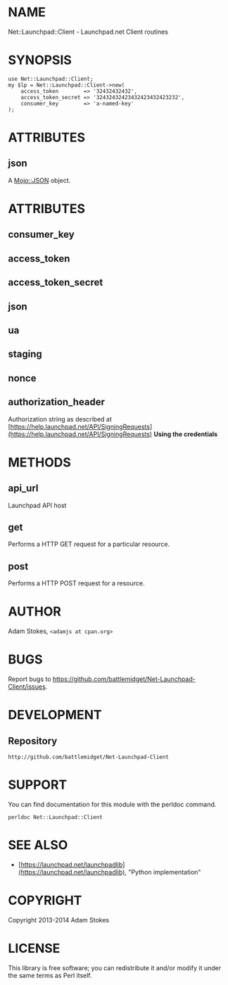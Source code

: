 # NAME

Net::Launchpad::Client - Launchpad.net Client routines

# SYNOPSIS

    use Net::Launchpad::Client;
    my $lp = Net::Launchpad::Client->new(
        access_token        => '32432432432',
        access_token_secret => '32432432423432423432423232',
        consumer_key        => 'a-named-key'
    );

# ATTRIBUTES

## __json__

A [Mojo::JSON](https://metacpan.org/pod/Mojo::JSON) object.

# ATTRIBUTES

## consumer\_key

## access\_token

## access\_token\_secret

## json

## ua

## staging

## nonce

## authorization\_header

Authorization string as described at [https://help.launchpad.net/API/SigningRequests](https://help.launchpad.net/API/SigningRequests) __Using the credentials__

# METHODS

## __api\_url__

Launchpad API host

## __get__

Performs a HTTP GET request for a particular resource.

## __post__

Performs a HTTP POST request for a resource.

# AUTHOR

Adam Stokes, `<adamjs at cpan.org>`

# BUGS

Report bugs to https://github.com/battlemidget/Net-Launchpad-Client/issues.

# DEVELOPMENT

## Repository

    http://github.com/battlemidget/Net-Launchpad-Client

# SUPPORT

You can find documentation for this module with the perldoc command.

    perldoc Net::Launchpad::Client

# SEE ALSO

- [https://launchpad.net/launchpadlib](https://launchpad.net/launchpadlib), "Python implementation"

# COPYRIGHT

Copyright 2013-2014 Adam Stokes

# LICENSE

This library is free software; you can redistribute it and/or modify
it under the same terms as Perl itself.
